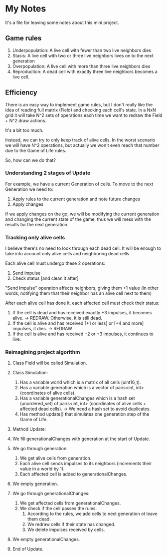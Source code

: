 # My Notes
It's a file for leaving some notes about this mini project.

## Game rules

1. Underpopulation: A live cell with fewer than two live neighbors dies
2. Stasis: A live cell with two or three live neighbors lives on to the next generation
3. Overpopulation: A live cell with more than three live neighbors dies
4. Reproduction: A dead cell with exactly three live neighbors becomes a live cell.


## Efficiency

There is an easy way to implement game rules, but I don't really like the idea of reading full matrix (Field) and checking each cell's state. In a NxN grid it will take N^2 sets of operations each time we want to redraw the Field + N^2 draw actions. 

It's a bit too much. 

Instead, we can try to only keep track of alive cells. In the worst scenario we will have N^2 operations, but actually we won't even reach that number due to the Game of Life rules. 

So, how can we do that? 

### Understanding 2 stages of Update

For example, we have a current Generation of cells. To move to the next Generation we need to:

1. Apply rules to the current generation and note future changes
2. Apply changes

If we apply changes on the go, we will be modifying the current generation and changing the current state of the game, thus we will mess with the results for the next generation. 

### Tracking only alive cells

I believe there's no need to look through each dead cell. It will be enough to take into account only alive cells and neighboring dead cells. 

Each alive cell must undergo these 2 operations:

1. Send impulse
2. Check status [and clean it after]

"Send Impulse" operation affects neighbors, giving them +1 value (in other words, notifying them that their neighbor has an alive cell next to them)

After each alive cell has done it, each affected cell must check their status:
1. If the cell is dead and has received exactly +3 impulses, it becomes alive. -> REDRAW. Otherwise, it is still dead.
2. If the cell is alive and has received [+1 or less] or [+4 and more] impulses, it dies. -> REDRAW
3. If the cell is alive and has received +2 or +3 impulses, it continues to live. 

### Reimagining project algorithm

1. Class Field will be called Simulation.
2. Class Simulation:
   1. Has a variable world which is a matrix of all cells (uint16_t).
   2. Has a variable generation which is a vector of pairs<int, int> (coordinates of alive cells).
   3. Has a variable generationalChanges which is a hash set (unordered_set) of pairs<int, int> (coordinates of alive cells + affected dead cells). -> We need a hash set to avoid duplicates. 
   4. Has method update() that simulates one generation step of the Game of Life.

1. Method Update:
2. We fill generationalChanges with generation at the start of Update.
3. We go through generation:
    1. We get alive cells from generation.
    2. Each alive cell sends impulses to its neighbors (increments their value in a world by 1).
    3. Each affected cell is added to generationalChanges.
4. We empty generation.
5. We go through generationalChanges:
    1. We get affected cells from generationalChanges.
    2. We check if the cell passes the rules.
       1. According to the rules, we add cells to next generation ot leave them dead.
       2. We redraw cells if their state has changed.
       3. We delete impulses received by cells.
6. We empty generationalChanges.
7. End of Update. 